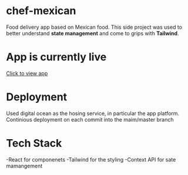 # chef-mexican
Food delivery app based on Mexican food. This side project was used to better understand **state management** and come to grips with **Tailwind**. 

# App is currently live

[Click to view app](https://app-chef-mexican-wokaa.ondigitalocean.app/)

# Deployment

Used digital ocean as the hosing service, in particular the app platform. 
Continious deployment on each commit into the maim/master branch 


# Tech Stack 

-React for componenets 
-Tailwind for the styling
-Context API for sate mamangement


